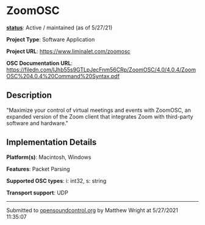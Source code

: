# ZoomOSC

**[status](../implementation-status.html)**: Active / maintained (as of 5/27/21)

**Project Type**: Software Application

**Project URL**: <https://www.liminalet.com/zoomosc>

**OSC Documentation URL**: <https://filedn.com/lJhb55s9GTLpJecFnm56CRp/ZoomOSC/4.0/4.0.4/ZoomOSC%204.0.4%20Command%20Syntax.pdf>

## Description

"Maximize your control of virtual meetings and events with ZoomOSC, an expanded version of the Zoom client that integrates Zoom with third-party software and hardware."  

## Implementation Details

**Platform(s)**: Macintosh, Windows

**Features**: Packet Parsing

**Supported OSC types**: i: int32, s: string

**Transport support**: UDP

---
Submitted to [opensoundcontrol.org](https://opensoundcontrol.org) by Matthew Wright at 5/27/2021 11:35:07

